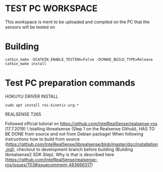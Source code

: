 # TEST PC WORKSPACE

This workspace is ment to be uploaded and compiled on the PC that the sensors will be tested on


# Building 

    catkin_make -DCATKIN_ENABLE_TESTING=False -DCMAKE_BUILD_TYPE=Release
    catkin_make install


# Test PC preparation commands

HOKUYU DRIVER INSTALL

    sudo apt install ros-kinetic-urg-*

REALSENSE T265

Followed official tutorial on https://github.com/IntelRealSense/realsense-ros
(17.7.2019) \ Istalling librealsense (Step 1 on the Realsense Github), HAS TO BE DONE from source and not from Debian package! When following instructions how to build from source (https://github.com/IntelRealSense/librealsense/blob/master/doc/installation.md), checkout to development branch before building (Building librealsense2 SDK Step). Why is that is described here (https://github.com/IntelRealSense/realsense-ros/issues/703#issuecomment-483666317)